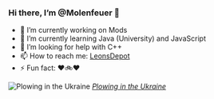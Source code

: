 ### Hi there, I’m @Molenfeuer  👋

- 🔭 I’m currently working on Mods
- 🌱 I’m currently learning Java (University) and JavaScript
- 🤔 I’m looking for help with C++
- 📫 How to reach me: [LeonsDepot](https://leonsdepot.de/)
- ⚡ Fun fact: ❤️🚲❤️

![Plowing in the Ukraine](https://github.com/Molenfeuer/Molenfeuer/assets/32037518/d8bbefb5-e7eb-45ed-ba10-a5a22d0191ee)
_[Plowing in the Ukraine](https://www.getdailyart.com/en/23648/leon-wyczo-kowski/plowing-in-the-ukraine)_

<!--
**Molenfeuer/Molenfeuer** is a ✨ _special_ ✨ repository because its `README.md` (this file) appears on your GitHub profile.

Here are some ideas to get you started:

- 🔭 I’m currently working on ...
- 🌱 I’m currently learning ...
- 👯 I’m looking to collaborate on ...
- 🤔 I’m looking for help with ...
- 💬 Ask me about ...
- 📫 How to reach me: ...
- 😄 Pronouns: ...
- ⚡ Fun fact: ...
-->
